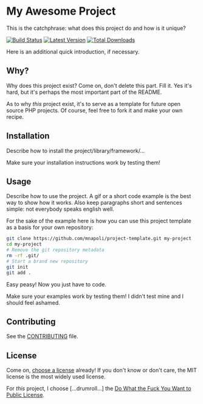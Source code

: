 # My Awesome Project

This is the catchphrase: what does this project do and how is it unique?

[![Build Status](https://img.shields.io/travis/org/ncou/filesystem/master.svg?style=flat-square)](https://travis-ci.org/ncou/filesystem)
[![Latest Version](https://img.shields.io/github/release/chiron/filesystem.svg?style=flat-square)](https://packagist.org/packages/chiron/filesystem)
[![Total Downloads](https://img.shields.io/packagist/dt/chiron/filesystem.svg?style=flat-square)](https://packagist.org/packages/chiron/filesystem)

Here is an additional quick introduction, if necessary.

## Why?

Why does this project exist? Come on, don't delete this part. Fill it.
Yes it's hard, but it's perhaps the most important part of the README.

As to why *this* project exist, it's to serve as a template for future open
source PHP projects. Of course, feel free to fork it and make your own recipe.

## Installation

Describe how to install the project/library/framework/…

Make sure your installation instructions work by testing them!

## Usage

Describe how to use the project. A gif or a short code example is the best
way to show how it works. Also keep paragraphs short and sentences simple: not
everybody speaks english well.

For the sake of the example here is how you can use this project template
as a basis for your own repository:

```bash
git clone https://github.com/mnapoli/project-template.git my-project
cd my-project
# Remove the git repository metadata
rm -rf .git/
# Start a brand new repository
git init
git add .
```

Easy peasy! Now you just have to code.

Make sure your examples work by testing them! I didn't test mine and I should feel ashamed.

## Contributing

See the [CONTRIBUTING](./.github/CONTRIBUTING.md) file.

## License

Come on, [choose a license](http://choosealicense.com/) already! If you don't know or don't
care, the MIT license is the most widely used license.

For *this* project, I choose […drumroll…] the [Do What the Fuck You Want to Public License](http://www.wtfpl.net/).
